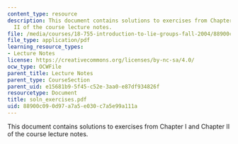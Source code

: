```yaml
---
content_type: resource
description: This document contains solutions to exercises from Chapter I and Chapter
  II of the course lecture notes.
file: /media/courses/18-755-introduction-to-lie-groups-fall-2004/88900c090d97a7a5e030c7a5e99a111a_soln_exercises.pdf
file_type: application/pdf
learning_resource_types:
- Lecture Notes
license: https://creativecommons.org/licenses/by-nc-sa/4.0/
ocw_type: OCWFile
parent_title: Lecture Notes
parent_type: CourseSection
parent_uid: e15681b9-5f45-c52e-3aa0-e87df934826f
resourcetype: Document
title: soln_exercises.pdf
uid: 88900c09-0d97-a7a5-e030-c7a5e99a111a
---
```

This document contains solutions to exercises from Chapter I and Chapter II of the course lecture notes.